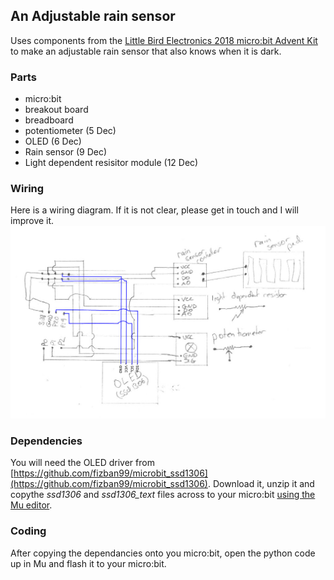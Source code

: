 ## An Adjustable rain sensor

Uses components from the [Little Bird Electronics 2018 micro:bit Advent Kit](https://www.littlebird.com.au/little-bird-micro-bit-advent-kit-2018) to make an adjustable rain sensor that also knows when it is dark.

### Parts
 - micro:bit
 - breakout board
 - breadboard
 - potentiometer (5 Dec)
 - OLED (6 Dec)
 - Rain sensor (9 Dec)
 - Light dependent resisitor module (12 Dec)

### Wiring
Here is a wiring diagram.  If it is not clear, please get in touch and I will improve it.
![wiring diagram](wiringDiagram.jpg)

### Dependencies
You will need the OLED driver from [https://github.com/fizban99/microbit_ssd1306](https://github.com/fizban99/microbit_ssd1306).  Download it, unzip it and copythe *ssd1306* and *ssd1306_text* files across to your micro:bit [using the Mu editor](https://codewith.mu/en/howto/copy_files_microbit).

### Coding
After copying the dependancies onto you micro:bit, open the python code up in Mu and flash it to your micro:bit.
